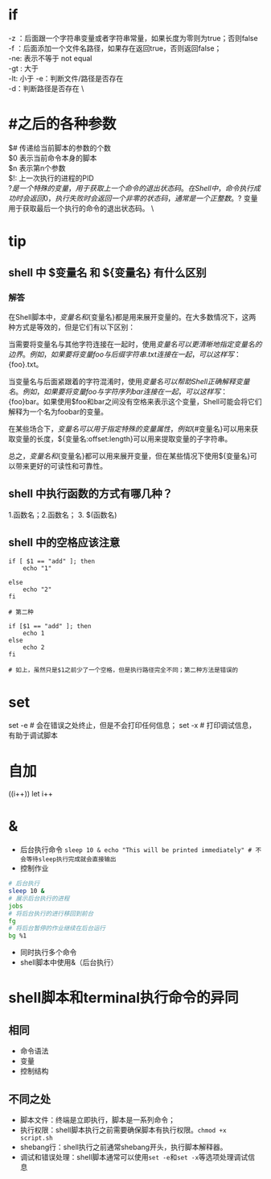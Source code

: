# if
-z ：后面跟一个字符串变量或者字符串常量，如果长度为零则为true；否则false \
-f ：后面添加一个文件名路径，如果存在返回true，否则返回false；\
-ne: 表示不等于 not equal \
-gt : 大于 \
-lt: 小于
-e：判断文件/路径是否存在 \
-d：判断路径是否存在 \
#  #之后的各种参数
$# 传递给当前脚本的参数的个数\
$0 表示当前命令本身的脚本 \
$n 表示第n个参数 \
$!: 上一次执行的进程的PID \
$? 是一个特殊的变量，用于获取上一个命令的退出状态码。在Shell中，命令执行成功时会返回0，执行失败时会返回一个非零的状态码，通常是一个正整数。$? 变量用于获取最后一个执行的命令的退出状态码。 \
# tip
## shell 中 $变量名 和 ${变量名} 有什么区别
### 解答
在Shell脚本中，$变量名和${变量名}都是用来展开变量的。在大多数情况下，这两种方式是等效的，但是它们有以下区别：

当需要将变量名与其他字符连接在一起时，使用${变量名}可以更清晰地指定变量名的边界。例如，如果要将变量foo与后缀字符串.txt连接在一起，可以这样写：${foo}.txt。

当变量名与后面紧跟着的字符混淆时，使用${变量名}可以帮助Shell正确解释变量名。例如，如果要将变量foo与字符序列bar连接在一起，可以这样写：${foo}bar。如果使用$foo和bar之间没有空格来表示这个变量，Shell可能会将它们解释为一个名为foobar的变量。

在某些场合下，${变量名}可以用于指定特殊的变量属性，例如${#变量名}可以用来获取变量的长度，${变量名:offset:length}可以用来提取变量的子字符串。

总之，$变量名和${变量名}都可以用来展开变量，但在某些情况下使用${变量名}可以带来更好的可读性和可靠性。
## shell 中执行函数的方式有哪几种？ 
1.函数名；2.函数名； 3. $(函数名)

## shell 中的空格应该注意
```shell
if [ $1 == "add" ]; then
    echo "1"

else
    echo "2"
fi

# 第二种

if [$1 == "add" ]; then
    echo 1
else
    echo 2
fi

# 如上，虽然只是$1之前少了一个空格，但是执行路径完全不同；第二种方法是错误的
```
# set
set -e # 会在错误之处终止，但是不会打印任何信息；
set -x # 打印调试信息，有助于调试脚本
# 自加
((i++))
let i++

# &
* 后台执行命令
`
sleep 10 &
echo "This will be printed immediately" # 不会等待sleep执行完成就会直接输出
`
* 控制作业
``` bash
# 后台执行
sleep 10 &
# 展示后台执行的进程
jobs
# 将后台执行的进行移回到前台
fg
# 将后台暂停的作业继续在后台运行
bg %1
```
* 同时执行多个命令
* shell脚本中使用&（后台执行）
# shell脚本和terminal执行命令的异同
## 相同
* 命令语法
* 变量
* 控制结构
## 不同之处
* 脚本文件：终端是立即执行，脚本是一系列命令；
* 执行权限：shell脚本执行之前需要确保脚本有执行权限。`chmod +x script.sh`
* shebang行：shell执行之前通常shebang开头，执行脚本解释器。
* 调试和错误处理：shell脚本通常可以使用`set -e`和`set -x`等选项处理调试信息